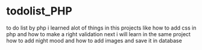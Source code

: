 # todolist_PHP
to do list by php i learned alot of things in this projects like how to add css in php and how to make a right validation next i will learn in the same project how to add night mood and how to add images and save it in database
